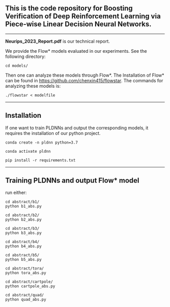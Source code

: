 ## This is the code repository for **Boosting Verification of Deep Reinforcement Learning via Piece-wise Linear Decision Neural Networks**.

------------
**Neurips_2023_Report.pdf** is our technical report.

We provide the Flow* models evaluated in our experiments. See the following directory:
```
cd models/
```

Then one can analyze these models through Flow*. The Installation of Flow* can be found in <https://github.com/chenxin415/flowstar>.
The commands for analyzing these models is:
```
./flowstar < modelfile
```

------------
## Installation
If one want to train PLDNNs and output the corresponding models, it requires the installation of our python project.
```
conda create -n pldnn python=3.7

conda activate pldnn

pip install -r requirements.txt
```
------------
## Training PLDNNs and output Flow* model
run either:
```
cd abstract/b1/
python b1_abs.py

cd abstract/b2/
python b2_abs.py

cd abstract/b3/
python b3_abs.py

cd abstract/b4/
python b4_abs.py

cd abstract/b5/
python b5_abs.py

cd abstract/tora/
python tora_abs.py

cd abstract/cartpole/
python cartpole_abs.py

cd abstract/quad/
python quad_abs.py
```


